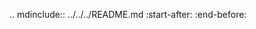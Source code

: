 .. mdinclude:: ../../../README.md
   :start-after: <!-- INSTALLATION START -->
   :end-before: <!-- INSTALLATION END -->
